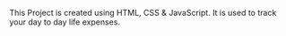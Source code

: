 This Project is created using HTML, CSS & JavaScript. It is used to track your day to day life expenses. 
